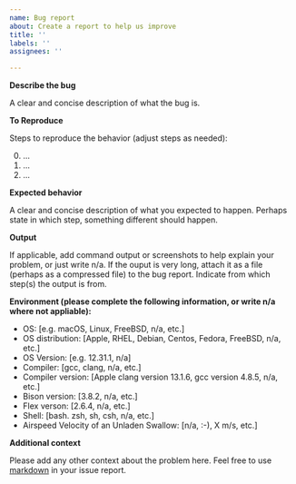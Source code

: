 ```yaml
---
name: Bug report
about: Create a report to help us improve
title: ''
labels: ''
assignees: ''

---
```


**Describe the bug**

A clear and concise description of what the bug is.

**To Reproduce**

Steps to reproduce the behavior (adjust steps as needed):

0. ...
1. ...
2. ...

**Expected behavior**

A clear and concise description of what you expected to happen.
Perhaps state in which step, something different should happen.

**Output**

If applicable, add command output or screenshots to help explain your problem, or just write n/a.
If the ouput is very long, attach it as a file (perhaps as a compressed file) to the bug report.
Indicate from which step(s) the output is from.

**Environment (please complete the following information, or write n/a where not appliable):**

 - OS: [e.g. macOS, Linux, FreeBSD, n/a, etc.]
 - OS distribution: [Apple, RHEL, Debian, Centos, Fedora, FreeBSD, n/a, etc.]
 - OS Version: [e.g. 12.31.1, n/a]
 - Compiler: [gcc, clang, n/a, etc.]
 - Compiler version: [Apple clang version 13.1.6, gcc version 4.8.5, n/a, etc.]
 - Bison version: [3.8.2, n/a, etc.]
 - Flex verson: [2.6.4, n/a, etc.]
 - Shell: [bash. zsh, sh, csh, n/a, etc.]
 - Airspeed Velocity of an Unladen Swallow: [n/a, :-), X m/s, etc.]

**Additional context**

Please add any other context about the problem here.
Feel free to use [markdown](https://www.markdownguide.org/getting-started/) in your issue report.
